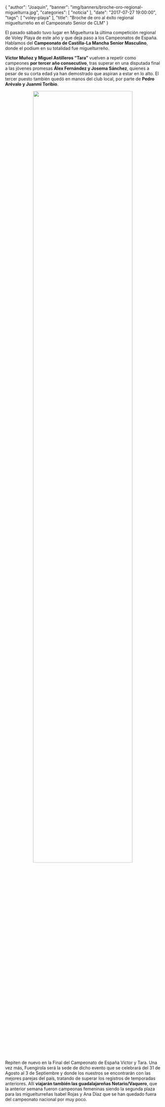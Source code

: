 {
  "author": "Joaquín",
  "banner": "img/banners/broche-oro-regional-miguelturra.jpg",
  "categories": [
    "noticia"
  ],
  "date": "2017-07-27 19:00:00",
  "tags": [
	"voley-playa"
  ],
  "title": "Broche de oro al éxito regional miguelturreño en el Campeonato Senior de CLM"
}

El pasado sábado tuvo lugar en Miguelturra la última competición
regional de Voley Playa de este año y que deja paso a los Campeonatos
de España. Hablamos del **Campeonato de Castilla-La Mancha Senior
Masculino**, donde el podium en su totalidad fue miguelturreño.

**Víctor Muñoz y Miguel Astilleros “Tara”** vuelven a repetir como
campeones **por tercer año consecutivo**, tras superar en una
disputada final a las jóvenes promesas **Álex Fernández y Josema
Sánchez**, quienes a pesar de su corta edad ya han demostrado que
aspiran a estar en lo alto. El tercer puesto también quedó en manos
del club local, por parte de **Pedro Arévalo y Juanmi Toribio**.

<center>
	<a target="photo" href="http://www.advmiguelturra.org/img/banners/broche-oro-regional-miguelturra.jpg">
	<img width="80%" align="center" src="http://www.advmiguelturra.org/img/banners/broche-oro-regional-miguelturra.jpg"/>
	</a>
</center>

Repiten de nuevo en la Final del Campeonato de España Víctor y Tara.
Una vez más, Fuengirola será la sede de dicho evento que se celebrará
del 31 de Agosto al 3 de Septiembre y donde los nuestros se
encontrarán con las mejores parejas del país, tratando de superar los
registros de temporadas anteriores. Allí **viajarán también las
guadalajareñas Notario/Vaquero**, que la anterior semana fueron
campeonas femeninas siendo la segunda plaza para las miguelturreñas
Isabel Rojas y Ana Díaz que se han quedado fuera del campeonato
nacional por muy poco.
